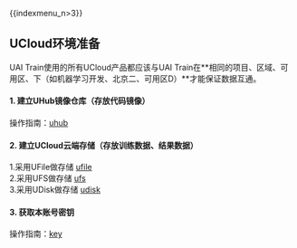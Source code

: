 {{indexmenu_n>3}}

## UCloud环境准备

UAI Train使用的所有UCloud产品都应该与UAI
Train在**相同的项目、区域、可用区、下（如机器学习开发、北京二、可用区D）**才能保证数据互通。

#### 1\. 建立UHub镜像仓库（存放代码镜像）

操作指南：[uhub](/ai/uai-train/basic/uhub)  

#### 2\. 建立UCloud云端存储（存放训练数据、结果数据）

1.采用UFile做存储 [ufile](/ai/uai-train/basic/ufile)  
2.采用UFS做存储 [ufs](/ai/uai-train/basic/ufs)  
3.采用UDisk做存储 [udisk](/ai/uai-train/basic/udisk)  

#### 3\. 获取本账号密钥

操作指南：[key](/ai/uai-train/basic/key)
